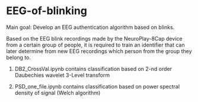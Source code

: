 # EEG-of-blinking

Main goal: Develop an EEG authentication algorithm based on blinks. 

Based on the EEG blink recordings made by the NeuroPlay-8Cap device from a certain group of people, 
it is required to train an identifier that can later determine from new EEG recordings which person from the group they belong to.

1) DB2_CrossVal.ipynb contains classification based on 2-nd order Daubechies wavelet 3-Level transform

2) PSD_one_file.ipynb contains classification based on power spectral density of signal (Welch algorithm)
